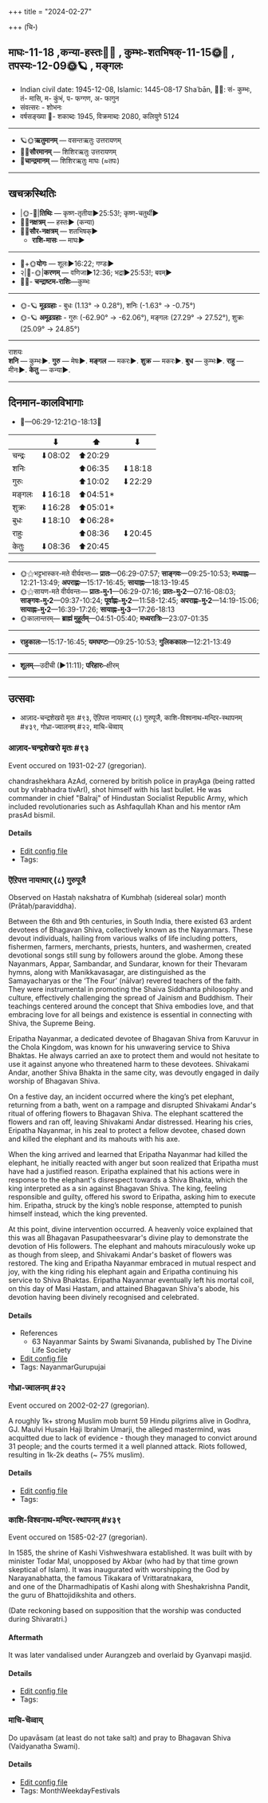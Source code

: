 +++
title = "2024-02-27"

+++
(चि॰)
## माघः-11-18  ,कन्या-हस्तः🌛🌌  ,  कुम्भः-शतभिषक्-11-15🌞🌌  ,  तपस्यः-12-09🌞🪐  , मङ्गलः
- Indian civil date: 1945-12-08, Islamic: 1445-08-17 Shaʿbān, 🌌🌞: सं- कुम्भः, तं- मासि, म- कुंभं, प- फग्गण, अ- फागुन
- संवत्सरः - शोभनः
- वर्षसङ्ख्या 🌛- शकाब्दः 1945, विक्रमाब्दः 2080, कलियुगे 5124
___________________
- 🪐🌞**ऋतुमानम्** — वसन्तऋतुः उत्तरायणम्
- 🌌🌞**सौरमानम्** — शिशिरऋतुः उत्तरायणम्
- 🌛**चान्द्रमानम्** — शिशिरऋतुः माघः (≈तपः)
___________________


## खचक्रस्थितिः
- |🌞-🌛|**तिथिः** — कृष्ण-तृतीया►25:53!; कृष्ण-चतुर्थी►  
- 🌌🌛**नक्षत्रम्** — हस्तः► (कन्या)  
- 🌌🌞**सौर-नक्षत्रम्** — शतभिषक्►  
  - **राशि-मासः** — माघः► 
___________________
- 🌛+🌞**योगः** — शूलः►16:22; गण्डः►  
- २|🌛-🌞|**करणम्** — वणिजा►12:36; भद्रा►25:53!; बवम्►  
- 🌌🌛- **चन्द्राष्टम-राशिः**—कुम्भः  
___________________
- 🌞-🪐 **मूढग्रहाः** - बुधः (1.13° → 0.28°), शनिः (-1.63° → -0.75°)
- 🌞-🪐 **अमूढग्रहाः** - गुरुः (-62.90° → -62.06°), मङ्गलः (27.29° → 27.52°), शुक्रः (25.09° → 24.85°)
___________________
राशयः  
**शनि** — कुम्भः►. **गुरु** — मेषः►. **मङ्गल** — मकरः►. **शुक्र** — मकरः►. **बुध** — कुम्भः►. **राहु** — मीनः►. **केतु** — कन्या►. 
___________________


## दिनमान-कालविभागाः
- 🌅—06:29-12:21🌞-18:13🌇  

|      |⬇     |⬆     |⬇     |
|------|-----|-----|------|
|चन्द्रः|⬇08:02 |⬆20:29 |     |
|शनिः   |     |⬆06:35 |⬇18:18 |
|गुरुः  |     |⬆10:02 |⬇22:29 |
|मङ्गलः |⬇16:18 |⬆04:51*|     |
|शुक्रः |⬇16:28 |⬆05:01*|     |
|बुधः   |⬇18:10 |⬆06:28*|     |
|राहुः  |     |⬆08:36 |⬇20:45 |
|केतुः  |⬇08:36 |⬆20:45 |     |
___________________
- 🌞⚝भट्टभास्कर-मते वीर्यवन्तः— **प्रातः**—06:29-07:57; **साङ्गवः**—09:25-10:53; **मध्याह्नः**—12:21-13:49; **अपराह्णः**—15:17-16:45; **सायाह्नः**—18:13-19:45  
- 🌞⚝सायण-मते वीर्यवन्तः— **प्रातः-मु॰1**—06:29-07:16; **प्रातः-मु॰2**—07:16-08:03; **साङ्गवः-मु॰2**—09:37-10:24; **पूर्वाह्णः-मु॰2**—11:58-12:45; **अपराह्णः-मु॰2**—14:19-15:06; **सायाह्नः-मु॰2**—16:39-17:26; **सायाह्नः-मु॰3**—17:26-18:13  
- 🌞कालान्तरम्— **ब्राह्मं मुहूर्तम्**—04:51-05:40; **मध्यरात्रिः**—23:07-01:35  
___________________
- **राहुकालः**—15:17-16:45; **यमघण्टः**—09:25-10:53; **गुलिककालः**—12:21-13:49  
___________________
- **शूलम्**—उदीची (►11:11); **परिहारः**–क्षीरम्  
___________________

## उत्सवाः
- आज़ाद-चन्द्रशेखरो मृतः #९३, ऎऱिपत्त नायऩ्मार् (८) गुरुपूजै, काशि-विश्वनाथ-मन्दिर-स्थापनम् #४३९, गोध्रा-ज्वालनम् #२२, माचि-चॆव्वाय्
### आज़ाद-चन्द्रशेखरो मृतः #९३

Event occured on 1931-02-27 (gregorian). 

chandrashekhara AzAd, cornered by british police in prayAga (being ratted out by vIrabhadra tivArI), shot himself with his last bullet. He was commander in chief "Balraj" of Hindustan Socialist Republic Army, which included revolutionaries such as Ashfaqullah Khan and his mentor rAm prasAd bismil.

#### Details
- [Edit config file](https://github.com/jyotisham/adyatithi/blob/master/mahApuruSha/xatra-later/gregorian/day/02/27/AzAda-chandrashekharo_mRtaH.toml)
- Tags: 


### ऎऱिपत्त नायऩ्मार् (८) गुरुपूजै

Observed on Hastaḥ nakshatra of Kumbhaḥ (sidereal solar) month (Prātaḥ/paraviddha). 

Between the 6th and 9th centuries, in South India, there existed 63 ardent devotees of Bhagavan Shiva, collectively known as the Nayanmars. These devout individuals, hailing from various walks of life including potters, fishermen, farmers, merchants, priests, hunters, and washermen, created devotional songs still sung by followers around the globe. Among these Nayanmars, Appar, Sambandar, and Sundarar, known for their Thevaram hymns, along with Manikkavasagar, are distinguished as the Samayacharyas or the ‘The Four’ (nālvar) revered teachers of the faith. They were instrumental in promoting the Shaiva Siddhanta philosophy and culture, effectively challenging the spread of Jainism and Buddhism. Their teachings centered around the concept that Shiva embodies love, and that embracing love for all beings and existence is essential in connecting with Shiva, the Supreme Being.

Eripatha Nayanmar, a dedicated devotee of Bhagavan Shiva from Karuvur in the Chola Kingdom, was known for his unwavering service to Shiva Bhaktas. He always carried an axe to protect them and would not hesitate to use it against anyone who threatened harm to these devotees. Shivakami Andar, another Shiva Bhakta in the same city, was devoutly engaged in daily worship of Bhagavan Shiva.

On a festive day, an incident occurred where the king’s pet elephant, returning from a bath, went on a rampage and disrupted Shivakami Andar's ritual of offering flowers to Bhagavan Shiva. The elephant scattered the flowers and ran off, leaving Shivakami Andar distressed. Hearing his cries, Eripatha Nayanmar, in his zeal to protect a fellow devotee, chased down and killed the elephant and its mahouts with his axe.

When the king arrived and learned that Eripatha Nayanmar had killed the elephant, he initially reacted with anger but soon realized that Eripatha must have had a justified reason. Eripatha explained that his actions were in response to the elephant's disrespect towards a Shiva Bhakta, which the king interpreted as a sin against Bhagavan Shiva. The king, feeling responsible and guilty, offered his sword to Eripatha, asking him to execute him. Eripatha, struck by the king’s noble response, attempted to punish himself instead, which the king prevented.

At this point, divine intervention occurred. A heavenly voice explained that this was all Bhagavan Pasupatheesvarar's divine play to demonstrate the devotion of His followers. The elephant and mahouts miraculously woke up as though from sleep, and Shivakami Andar's basket of flowers was restored. The king and Eripatha Nayanmar embraced in mutual respect and joy, with the king riding his elephant again and Eripatha continuing his service to Shiva Bhaktas. Eripatha Nayanmar eventually left his mortal coil, on this day of Masi Hastam, and attained Bhagavan Shiva's abode, his devotion having been divinely recognised and celebrated.

#### Details
- References
  - 63 Nayanmar Saints by Swami Sivananda, published by The Divine Life Society
- [Edit config file](https://github.com/jyotisham/adyatithi/blob/master/mahApuruSha/nAyanmAr/sidereal_solar_month/nakshatra/11/13/er2ipatta_nAyan2mAr_%288%29_gurupUjai.toml)
- Tags: NayanmarGurupujai


### गोध्रा-ज्वालनम् #२२

Event occured on 2002-02-27 (gregorian). 

A roughly 1k+ strong Muslim mob burnt 59 Hindu pilgrims alive in Godhra, GJ. Maulvi Husain Haji Ibrahim Umarji, the alleged mastermind, was acquitted due to lack of evidence - though they managed to convict around 31 people; and the courts termed it a well planned attack. Riots followed, resulting in 1k-2k deaths (~ 75% muslim).

#### Details
- [Edit config file](https://github.com/jyotisham/adyatithi/blob/master/mahApuruSha/xatra-later/gregorian/day/02/27/godhrA-jvAlanam.toml)
- Tags: 


### काशि-विश्वनाथ-मन्दिर-स्थापनम् #४३९

Event occured on 1585-02-27 (gregorian). 

In 1585, the shrine of Kashi Vishweshwara established.
It was built with by minister Todar Mal, unopposed by Akbar (who had by that time grown skeptical of Islam).
It was inaugurated with worshipping the God by Narayanabhatta, the famous Tikakara of Vrittaratnakara,  
and one of the Dharmadhipatis of Kashi along with Sheshakrishna Pandit, the guru of Bhattojidikshita and others.

(Date reckoning based on supposition that the worship was conducted during Shivaratri.)

#### Aftermath
It was later vandalised under Aurangzeb and overlaid by Gyanvapi masjid.

#### Details
- [Edit config file](https://github.com/jyotisham/adyatithi/blob/master/mahApuruSha/general-indic-tropical/gregorian/day/02/27/kAshI-vishvanAtha-mandira-sthApanam.toml)
- Tags: 


### माचि-चॆव्वाय्



Do upavāsam (at least do not take salt) and pray to Bhagavan Shiva (Vaidyanatha Swami).

#### Details
- [Edit config file](https://github.com/jyotisham/adyatithi/blob/master/tamil/description_only/mAci~cevvAy.toml)
- Tags: MonthWeekdayFestivals


